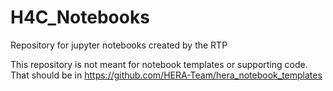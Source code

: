 # H4C_Notebooks
Repository for jupyter notebooks created by the RTP

This repository is not meant for notebook templates or supporting code. That should be in https://github.com/HERA-Team/hera_notebook_templates
